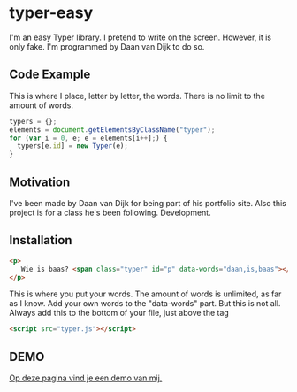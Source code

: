 # typer-easy
I'm an easy Typer library. I pretend to write on the screen. However, it is only fake. I'm programmed by Daan van Dijk to do so.


## Code Example

This is where I place, letter by letter, the words. There is no limit to the amount of words.
```javascript
typers = {};
elements = document.getElementsByClassName("typer");
for (var i = 0, e; e = elements[i++];) {
  typers[e.id] = new Typer(e);
}
```

## Motivation

I've been made by Daan van Dijk for being part of his portfolio site. Also this project is for a class he's been following. Development.

## Installation

``` HTML
<p>
   Wie is baas? <span class="typer" id="p" data-words="daan,is,baas"></span>
</p>
```
This is where you put your words. The amount of words is unlimited, as far as I know. Add your own words to the "data-words" part. 
But this is not all.
Always add this to the bottom of your file, just above the </body> tag
``` HTML
<script src="typer.js"></script>
```


## DEMO

[Op deze pagina vind je een demo van mij.](http://athena.fhict.nl/users/i325112/DEV/demo-easy-typer/ "Demopagina")


